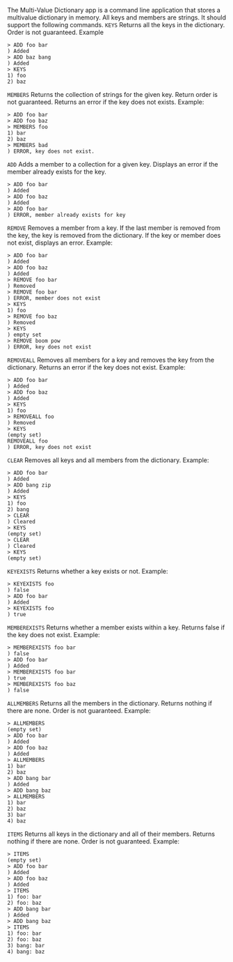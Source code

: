 The Multi-Value Dictionary app is a command line application that stores a multivalue dictionary in memory. All keys and members are strings.
It should support the following commands.
```KEYS```
Returns all the keys in the dictionary. Order is not guaranteed.
Example
```
> ADD foo bar
) Added
> ADD baz bang
) Added
> KEYS
1) foo
2) baz
```
```MEMBERS```
Returns the collection of strings for the given key. Return order is not guaranteed. Returns an error if the key does not exists.
Example:
```
> ADD foo bar
> ADD foo baz
> MEMBERS foo
1) bar
2) baz
> MEMBERS bad
) ERROR, key does not exist.
```
```ADD```
Adds a member to a collection for a given key. Displays an error if the member already exists for the key.
```
> ADD foo bar
) Added
> ADD foo baz
) Added
> ADD foo bar
) ERROR, member already exists for key
```
```REMOVE```
Removes a member from a key. If the last member is removed from the key, the key is removed from the dictionary. If the key or member does not exist, displays an
error.
Example:
```
> ADD foo bar
) Added
> ADD foo baz
) Added
> REMOVE foo bar
) Removed
> REMOVE foo bar
) ERROR, member does not exist
> KEYS
1) foo
> REMOVE foo baz
) Removed
> KEYS
) empty set
> REMOVE boom pow
) ERROR, key does not exist
```
```REMOVEALL```
Removes all members for a key and removes the key from the dictionary. Returns an error if the key does not exist.
Example:
```
> ADD foo bar
) Added
> ADD foo baz
) Added
> KEYS
1) foo
> REMOVEALL foo
) Removed
> KEYS
(empty set)
REMOVEALL foo
) ERROR, key does not exist
```
```CLEAR```
Removes all keys and all members from the dictionary.
Example:
```
> ADD foo bar
) Added
> ADD bang zip
) Added
> KEYS
1) foo
2) bang
> CLEAR
) Cleared
> KEYS
(empty set)
> CLEAR
) Cleared
> KEYS
(empty set)
```
```KEYEXISTS```
Returns whether a key exists or not.
Example:
```
> KEYEXISTS foo
) false
> ADD foo bar
) Added
> KEYEXISTS foo
) true
```
```MEMBEREXISTS```
Returns whether a member exists within a key. Returns false if the key does not exist.
Example:
```
> MEMBEREXISTS foo bar
) false
> ADD foo bar
) Added
> MEMBEREXISTS foo bar
) true
> MEMBEREXISTS foo baz
) false
```
```ALLMEMBERS```
Returns all the members in the dictionary. Returns nothing if there are none. Order is not guaranteed.
Example:
```
> ALLMEMBERS
(empty set)
> ADD foo bar
) Added
> ADD foo baz
) Added
> ALLMEMBERS
1) bar
2) baz
> ADD bang bar
) Added
> ADD bang baz
> ALLMEMBERS
1) bar
2) baz
3) bar
4) baz
```
```ITEMS```
Returns all keys in the dictionary and all of their members. Returns nothing if there are none. Order is not guaranteed.
Example:
```
> ITEMS
(empty set)
> ADD foo bar
) Added
> ADD foo baz
) Added
> ITEMS
1) foo: bar
2) foo: baz
> ADD bang bar
) Added
> ADD bang baz
> ITEMS
1) foo: bar
2) foo: baz
3) bang: bar
4) bang: baz
```
